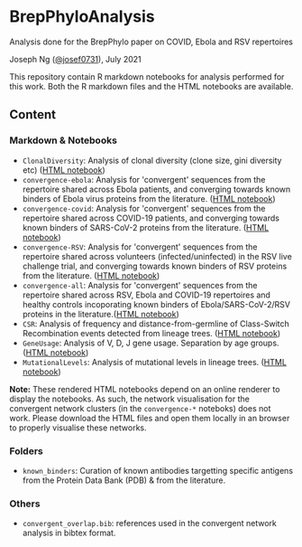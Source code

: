 # BrepPhyloAnalysis
Analysis done for the BrepPhylo paper on COVID, Ebola and RSV repertoires

Joseph Ng ([@josef0731](https://github.com/josef0731)), July 2021

This repository contain R markdown notebooks for analysis performed for this work. Both the R markdown files and the HTML notebooks are available.

## Content

### Markdown & Notebooks

* `ClonalDiversity`: Analysis of clonal diversity (clone size, gini diversity etc) ([HTML notebook](http://htmlpreview.github.io/?https://github.com/Fraternalilab/BrepPhyloAnalysis/blob/main/ClonalDiversity.html))
* `convergence-ebola`: Analysis for 'convergent' sequences from the repertoire shared across Ebola patients, and converging towards known binders of Ebola virus proteins from the literature. ([HTML notebook](http://htmlpreview.github.io/?https://github.com/Fraternalilab/BrepPhyloAnalysis/blob/main/convergence-ebola.html))
* `convergence-covid`: Analysis for 'convergent' sequences from the repertoire shared across COVID-19 patients, and converging towards known binders of SARS-CoV-2 proteins from the literature. ([HTML notebook](http://htmlpreview.github.io/?https://github.com/Fraternalilab/BrepPhyloAnalysis/blob/main/convergence-covid.html))
* `convergence-RSV`: Analysis for 'convergent' sequences from the repertoire shared across volunteers (infected/uninfected) in the RSV live challenge trial, and converging towards known binders of RSV proteins from the literature. ([HTML notebook](http://htmlpreview.github.io/?https://github.com/Fraternalilab/BrepPhyloAnalysis/blob/main/convergence-RSV.html))
* `convergence-all`: Analysis for 'convergent' sequences from the repertoire shared across RSV, Ebola and COVID-19 repertoires and healthy controls incoporating known binders of Ebola/SARS-CoV-2/RSV proteins in the literature.([HTML notebook](http://htmlpreview.github.io/?https://github.com/Fraternalilab/BrepPhyloAnalysis/blob/main/convergence-all.html))
* `CSR`: Analysis of frequency and distance-from-germline of Class-Switch Recombination events detected from lineage trees. ([HTML notebook](http://htmlpreview.github.io/?https://github.com/Fraternalilab/BrepPhyloAnalysis/blob/main/CSR.html))
* `GeneUsage`: Analysis of V, D, J gene usage. Separation by age groups. ([HTML notebook](http://htmlpreview.github.io/?https://github.com/Fraternalilab/BrepPhyloAnalysis/blob/main/GeneUsage.html))
* `MutationalLevels`: Analysis of mutational levels in lineage trees. ([HTML notebook](http://htmlpreview.github.io/?https://github.com/Fraternalilab/BrepPhyloAnalysis/blob/main/MutationalLevels.html))

**Note:** These rendered HTML notebooks depend on an online renderer to display the notebooks. As such, the network visualisation for the convergent network clusters (in the `convergence-*` noteboks) does not work. Please download the HTML files and open them locally in an browser to properly visualise these networks.

### Folders

* `known_binders`: Curation of known antibodies targetting specific antigens from the Protein Data Bank (PDB) & from the literature.

### Others

* `convergent_overlap.bib`: references used in the convergent network analysis in bibtex format.
